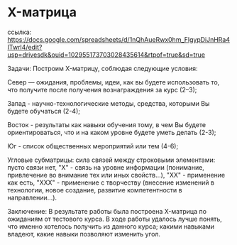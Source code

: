 # X-матрица

ссылка: https://docs.google.com/spreadsheets/d/1nQhAueRwx0hm_FlgypDiJnHRa4ITwrl4/edit?usp=drivesdk&ouid=102955173703028435614&rtpof=true&sd=true

Задачи:
Построим X-матрицу, соблюдая следующие условия:

Север — ожидания, проблемы, идеи, как вы будете использовать то, что получите после получения вознаграждения за курс (2–3);

Запад - научно-технологические методы, средства, которыми Вы будете обучаться (2-4);

Восток - результаты как навыки обучения тому, в чем Вы будете ориентироваться, что и на каком уровне будете уметь делать (2-3);

Юг - список общественных мероприятий или тем (4-6);

Угловые субматрицы: сила связей между строковыми элементами: пусто связи нет, "Х" - связь на уровне информации (понимание, привлечение во внимание тех или иных свойств...), "ХХ" - применение как есть, "ХХХ" - применение с творчеству (внесение изменений в технологии, новое создание, развитие компетентности в направлении...).

Заключение:
В результате работы была построена X-матрица по ожиданиям от тестового курса. В ходе работы удалось лучше понять, что именно хотелось получить из данного курса; какими навыками владеют, какие навыки позволяют изменить угол.

